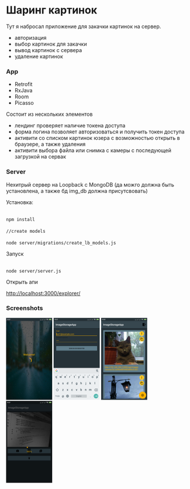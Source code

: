 # Шаринг картинок

Тут я набросал приложение для закачки картинок на сервер. 

 - авторизация
 - выбор картинок для закачки
 - вывод картинок с сервера
 - удаление картинок

### App

 - Retrofit
 - RxJava
 - Room
 - Picasso
 
Состоит из нескольких элементов
 - лендинг проверяет наличие токена доступа
 - форма логина позволяет авторизоваться и получить токен доступа
 - активити со списком картинок юзера с возможностью открыть в браузере, а также удаления
 - активити выбора файла или снимка с камеры с последующей загрузкой на сервак
 
### Server

Нехитрый сервер на Loopback с MongoDB (да можго должна быть установлена, а также бд img_db должна присутсвовать)

Установка:

```

npm install

//create models

node server/migrations/create_lb_models.js

```

Запуск

```

node server/server.js

```

Открыть апи

[http://localhost:3000/explorer/](http://localhost:3000/explorer/)



### Screenshots

<img src="https://github.com/zivaaa/just_my_tips/blob/master/ANDROID/_SAMPLE_APPS/ImageStorage/screenshots/screen_1.png" width="25%">
<img src="https://github.com/zivaaa/just_my_tips/blob/master/ANDROID/_SAMPLE_APPS/ImageStorage/screenshots/screen_2.png" width="25%">
<img src="https://github.com/zivaaa/just_my_tips/blob/master/ANDROID/_SAMPLE_APPS/ImageStorage/screenshots/screen_3.png" width="25%">
<img src="https://github.com/zivaaa/just_my_tips/blob/master/ANDROID/_SAMPLE_APPS/ImageStorage/screenshots/screen_4.png" width="25%">
